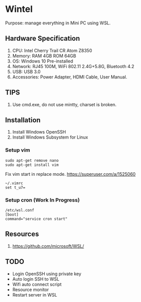 # Wintel

Purpose: manage everything in Mini PC using WSL.

## Hardware Specification

 1. CPU: Intel Cherry Trail CR Atom Z8350
 2. Memory: RAM 4GB ROM 64GB
 3. OS: Windows 10 Pre-installed
 4. Network: RJ45 100M, WiFi 802.11 2.4G+5.8G, Bluetooth 4.2
 5. USB: USB 3.0
 6. Accessories: Power Adapter, HDMI Cable, User Manual.

## TIPS

 1. Use cmd.exe, do not use mintty, charset is broken.

## Installation

 1. Install Windows OpenSSH
 2. Install Windows Subsystem for Linux

### Setup vim

    sudo apt-get remove nano
    sudo apt-get install vim

Fix vim start in replace mode. https://superuser.com/a/1525060

    ~/.vimrc
    set t_u7=

### Setup cron (Work In Progress)

    /etc/wsl.conf
    [boot]
    command="service cron start"

## Resources

 1. https://github.com/microsoft/WSL/

## TODO

 * Login OpenSSH using private key
 * Auto login SSH to WSL
 * Wifi auto connect script
 * Resource monitor
 * Restart server in WSL
